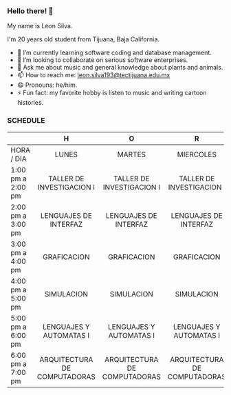 ### Hello there! 👋

<!--
**maxgthejam/maxgthejam** is a ✨ _special_ ✨ repository because its `README.md` (this file) appears on your GitHub profile.

Here are some ideas to get you started:


-->
My name is Leon Silva.

I'm 20 years old student from Tijuana, Baja California.


- 🌱 I’m currently learning software coding and database management.
- 👯 I’m looking to collaborate on serious software enterprises.
- 💬 Ask me about music and general knowledge about plants and animals.
- 📫 How to reach me: leon.silva193@tectijuana.edu.mx
- 😄 Pronouns: he/him.
- ⚡ Fun fact: my favorite hobby is listen to music and writing cartoon histories.

### SCHEDULE

|                   |               H              |               O              |               R              |               A              |        R      I      O       |
|-------------------|:----------------------------:|:----------------------------:|:----------------------------:|:----------------------------:|:----------------------------:|
|     HORA / DIA    |             LUNES            |            MARTES            |           MIERCOLES          |            JUEVES            |            VIERNES           |
| 1:00 pm a 2:00 pm |   TALLER DE INVESTIGACION I  |   TALLER DE INVESTIGACION I  |   TALLER DE INVESTIGACION I  |   TALLER DE INVESTIGACION I  |               -              |
| 2:00 pm a 3:00 pm |     LENGUAJES DE INTERFAZ    |     LENGUAJES DE INTERFAZ    |     LENGUAJES DE INTERFAZ    |     LENGUAJES DE INTERFAZ    |               -              |
| 3:00 pm a 4:00 pm |          GRAFICACION         |          GRAFICACION         |          GRAFICACION         |          GRAFICACION         |               -              |
| 4:00 pm a 5:00 pm |          SIMULACION          |          SIMULACION          |          SIMULACION          |          SIMULACION          |          SIMULACION          |
| 5:00 pm a 6:00 pm |    LENGUAJES Y AUTOMATAS I   |    LENGUAJES Y AUTOMATAS I   |    LENGUAJES Y AUTOMATAS I   |    LENGUAJES Y AUTOMATAS I   |    LENGUAJES Y AUTOMATAS I   |
| 6:00 pm a 7:00 pm | ARQUITECTURA DE COMPUTADORAS | ARQUITECTURA DE COMPUTADORAS | ARQUITECTURA DE COMPUTADORAS | ARQUITECTURA DE COMPUTADORAS | ARQUITECTURA DE COMPUTADORAS |

